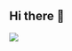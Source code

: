 ## Hi there 👋

<!--
**chongtongTech/chongtongTech** is a ✨ _special_ ✨ repository because its `README.md` (this file) appears on your GitHub profile.

Here are some ideas to get you started:

- 🔭 I’m currently working on ...
- 🌱 I’m currently learning ...
- 👯 I’m looking to collaborate on ...
- 🤔 I’m looking for help with ...
- 💬 Ask me about ...
- 📫 How to reach me: ...
- 😄 Pronouns: ...
- ⚡ Fun fact: ...
-->

<img src="http://github-profile-summary-cards.vercel.app/api/cards/profile-details?username=chongtongTech&theme=default" />
<!--
![](./profile-3d-contrib/profile-gitblock.svg)
-->
